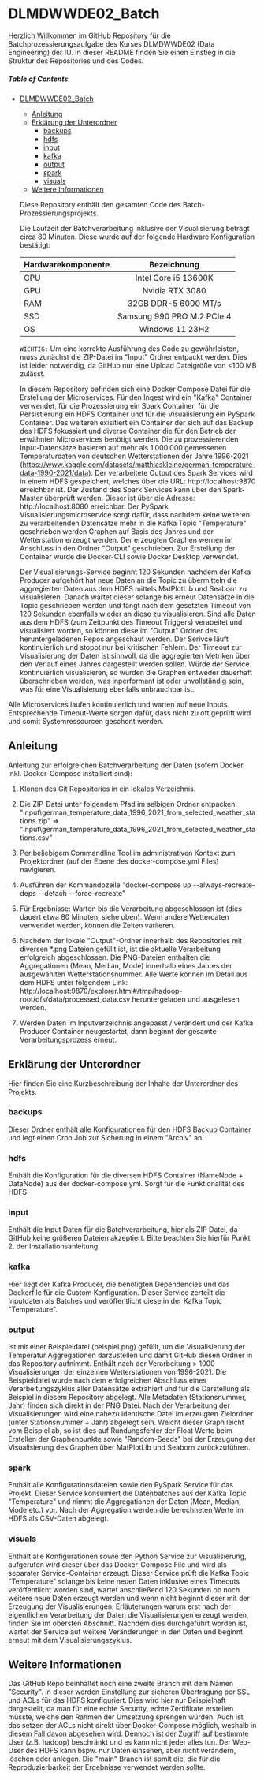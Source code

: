 # DLMDWWDE02_Batch

Herzlich Willkommen im GitHub Repository für die Batchprozessierungsaufgabe des Kurses DLMDWWDE02 (Data Engineering) der IU. In dieser README finden Sie einen Einstieg in die Struktur des Repositories und des Codes.

##### Table of Contents 
- [DLMDWWDE02_Batch](#dlmdwwde02_batch)
    * [Anleitung](#anleitung)
    * [Erklärung der Unterordner](#erklärung-der-unterordner)
      * [backups](#backups)
      * [hdfs](#hdfs)
      * [input](#input)
      * [kafka](#kafka)
      * [output](#output)
      * [spark](#spark)
      * [visuals](#visuals)
    * [Weitere Informationen](#weitere-informationen)


  Diese Repository enthält den gesamten Code des Batch-Prozessierungsprojekts.
  
  Die Laufzeit der Batchverarbeitung inklusive der Visualisierung beträgt circa 80 Minuten. Diese wurde auf der folgende Hardware Konfiguration bestätigt:


  | Hardwarekomponente | Bezeichnung | 
  | ------------- |:-------------:|
  | CPU    | Intel Core i5 13600K |
  | GPU    | Nvidia RTX 3080 |
  | RAM | 32GB DDR-5 6000 MT/s | 
  | SSD | Samsung 990 PRO M.2 PCIe 4 | 
  | OS | Windows 11 23H2 | 

   `WICHTIG:`
     Um eine korrekte Ausführung des Code zu gewährleisten, muss zunächst die ZIP-Datei im "Input" Ordner entpackt werden. Dies ist leider notwendig, da GitHub nur eine Upload Dateigröße von <100 MB zulässt.

  In diesem Repository befinden sich eine Docker Compose Datei für die Erstellung der Microservices. Für den Ingest wird ein "Kafka" Container verwendet, für die Prozessierung ein Spark Container, für die Persistierung ein HDFS Container und für die Visualisierung ein PySpark Container. Des weiteren exisitiert ein Container der sich auf das Backup des HDFS fokussiert und diverse Container die für den Betrieb der erwähnten Microservices benötigt werden. Die zu prozessierenden Input-Datensätze basieren auf mehr als 1.000.000 gemessenen Temperaturdaten von deutschen Wetterstationen der Jahre 1996-2021 (https://www.kaggle.com/datasets/matthiaskleine/german-temperature-data-1990-2021/data). Der verarbeitete Output des Spark Services wird in einem HDFS gespeichert, welches über die URL: http://localhost:9870 erreichbar ist. Der Zustand des Spark Services kann über den Spark-Master überprüft werden. Dieser ist über die Adresse: http://localhost:8080 erreichbar. Der PySpark Visualisierungsmicroservice sorgt dafür, dass nachdem keine weiteren zu verarbeitenden Datensätze mehr in die Kafka Topic "Temperature" geschrieben werden Graphen auf Basis des Jahres und der Wetterstation erzeugt werden. Der erzeugten Graphen wernen im Anschluss in den Ordner "Output" geschrieben. Zur Erstellung der Container wurde die Docker-CLI sowie Docker Desktop verwendet.

  Der Visualisierungs-Service beginnt 120 Sekunden nachdem der Kafka Producer aufgehört hat neue Daten an die Topic zu übermitteln die aggregierten Daten aus dem HDFS mittels MatPlotLib und Seaborn zu visualisieren. Danach wartet dieser solange bis erneut Datensätze in die Topic geschrieben werden und fängt nach dem gesetzten Timeout von 120 Sekunden ebenfalls wieder an diese zu visualisieren. Sind alle Daten aus dem HDFS (zum Zeitpunkt des Timeout Triggers) verabeitet und visualisiert worden, so können diese im "Output" Ordner des heruntergeladenen Repos angeschaut werden. Der Serivce läuft kontinuierlich und stoppt nur bei kritischen Fehlern. Der Timeout zur Visualisierung der Daten ist sinnvoll, da die aggregierten Metriken über den Verlauf eines Jahres dargestellt werden sollen. Würde der Service kontinuierlich visualisieren, so würden die Graphen entweder dauerhaft überschrieben werden, was inperformant ist oder unvollständig sein, was für eine Visualisierung ebenfalls unbrauchbar ist.

Alle Microservices laufen kontinuierlich und warten auf neue Inputs. Entsprechende Timeout-Werte sorgen dafür, dass nicht zu oft geprüft wird und somit Systemressourcen geschont werden.

## Anleitung
  Anleitung zur erfolgreichen Batchverarbeitung der Daten (sofern Docker inkl. Docker-Compose installiert sind):

  1. Klonen des Git Repositories in ein lokales Verzeichnis.

  2. Die ZIP-Datei unter folgendem Pfad im selbigen Ordner entpacken: "input\german_temperature_data_1996_2021_from_selected_weather_stations.zip" => "input\german_temperature_data_1996_2021_from_selected_weather_stations.csv"

  3. Per beliebigem Commandline Tool im administrativen Kontext zum Projektordner (auf der Ebene des docker-compose.yml Files) navigieren.
    
  4. Ausführen der Kommandozeile "docker-compose up --always-recreate-deps --detach --force-recreate"
    
  5. Für Ergebnisse: Warten bis die Verarbeitung abgeschlossen ist (dies dauert etwa 80 Minuten, siehe oben). Wenn andere Wetterdaten verwendet werden, können die Zeiten variieren.
       
  6. Nachdem der lokale "Output"-Ordner innerhalb des Repositories mit diversen *.png Dateien gefüllt ist, ist die aktuelle Verarbeitung erfolgreich abgeschlossen. Die PNG-Dateien enthalten die Aggregationen (Mean, Median, Mode) innerhalb eines Jahres der ausgewählten Wetterstationsnummer. Alle Werte können im Detail aus dem HDFS unter folgendem Link: http://localhost:9870/explorer.html#/tmp/hadoop-root/dfs/data/processed_data.csv heruntergeladen und ausgelesen werden.

  7. Werden Daten im Inputverzeichnis angepasst / verändert und der Kafka Producer Container neugestartet, dann beginnt der gesamte Verarbeitungsprozess erneut.


## Erklärung der Unterordner
Hier finden Sie eine Kurzbeschreibung der Inhalte der Unterordner des Projekts.

### backups

Dieser Ordner enthält alle Konfigurationen für den HDFS Backup Container und legt einen Cron Job zur Sicherung in einem "Archiv" an.

### hdfs

Enthält die Konfiguration für die diversen HDFS Container (NameNode + DataNode) aus der docker-compose.yml. Sorgt für die Funktionalität des HDFS.

### input

Enthält die Input Daten für die Batchverarbeitung, hier als ZIP Datei, da GitHub keine größeren Dateien akzeptiert. Bitte beachten Sie hierfür Punkt 2. der Installationsanleitung.

### kafka

Hier liegt der Kafka Producer, die benötigten Dependencies und das Dockerfile für die Custom Konfiguration. Dieser Service zerteilt die Inputdaten als Batches und veröffentlicht diese in der Kafka Topic "Temperature".

### output

Ist mit einer Beispieldatei (beispiel.png) gefüllt, um die Visualisierung der Temperatur Aggregationen darzustellen und damit GitHub diesen Ordner in das Repository aufnimmt. Enthält nach der Verarbeitung > 1000 Visualisierungen der einzelnen Wetterstationen von 1996-2021. Die Beispieldatei wurde nach dem erfolgreichen Abschluss eines Verarbeitungszyklus aller Datensätze extrahiert und für die Darstellung als Beispiel in diesem Repository abgelegt. Alle Metadaten (Stationsnummer, Jahr) finden sich direkt in der PNG Datei. Nach der Verarbeitung der Visualisierungen wird eine nahezu identische Datei im erzeugten Zielordner (unter Stationsnummer + Jahr) abgelegt sein. Weicht dieser Graph leicht vom Beispiel ab, so ist dies auf Rundungsfehler der Float Werte beim Erstellen der Graphenpunkte sowie "Random-Seeds" bei der Erzeugung der Visualisierung des Graphen über MatPlotLib und Seaborn zurückzuführen.

### spark

Enthält alle Konfigurationsdateien sowie den PySpark Service für das Projekt. Dieser Service konsumiert die Datenbatches aus der Kafka Topic "Temperature" und nimmt die Aggregationen der Daten (Mean, Median, Mode etc.) vor. Nach der Aggregation werden die berechneten Werte im HDFS als CSV-Daten abgelegt.

### visuals

Enthält alle Konfigurationen sowie den Python Service zur Visualisierung, aufgerufen wird dieser über das Docker-Compose File und wird als separater Service-Container erzeugt. Dieser Service prüft die Kafka Topic "Temperature" solange bis keine neuen Daten inklusive eines Timeouts veröffentlicht worden sind, wartet anschließend 120 Sekunden ob noch weitere neue Daten erzeugt werden und wenn nicht beginnt dieser mit der Erzeugung der Visualisierungen. Erläuterungen warum erst nach der eigentlichen Verarbeitung der Daten die Visualisierungen erzeugt werden, finden Sie im obersten Abschnitt. Nachdem dies durchgeführt worden ist, wartet der Service auf weitere Veränderungen in den Daten und beginnt erneut mit dem Visualisierungszyklus.


## Weitere Informationen
Das GitHub Repo beinhaltet noch eine zweite Branch mit dem Namen "Security". In dieser werden Einstellung zur sicheren Übertragung per SSL und ACLs für das HDFS konfiguriert. Dies wird hier nur Beispielhaft dargestellt, da man für eine echte Security, echte Zertifikate erstellen müsste, welche den Rahmen der Umsetzung sprengen würden. Auch ist das setzen der ACLs nicht direkt über Docker-Compose möglich, weshalb in diesem Fall davon abgesehen wird. Dennoch ist der Zugriff auf bestimmte User (z.B. hadoop) beschränkt und es kann nicht jeder alles tun. Der Web-User des HDFS kann bspw. nur Daten einsehen, aber nicht verändern, löschen oder anlegen. Die "main" Branch ist somit die, die für die Reproduzierbarkeit der Ergebnisse verwendet werden sollte.
